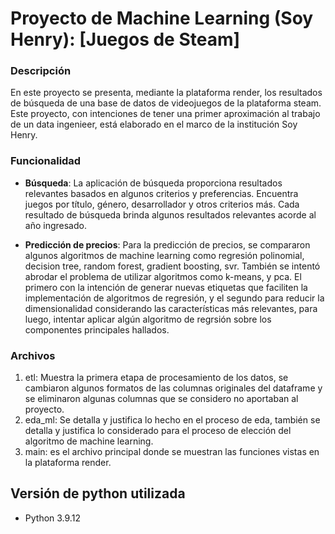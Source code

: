 # Proyecto de Machine Learning (Soy Henry): [Juegos de Steam]


### Descripción

  En este proyecto se presenta, mediante la plataforma render, los resultados de búsqueda de una base de datos de videojuegos de la plataforma steam. Este proyecto, con intenciones de tener una primer aproximación al trabajo de un data ingenieer, está elaborado en el marco de la institución Soy Henry.

### Funcionalidad

- **Búsqueda**: La aplicación de búsqueda proporciona resultados relevantes basados en algunos criterios y preferencias. Encuentra juegos por título, género, desarrollador y otros criterios más. Cada resultado de búsqueda brinda algunos resultados relevantes acorde al año ingresado.

- **Predicción de precios**: Para la predicción de precios, se compararon algunos algoritmos de machine learning como regresión polinomial, decision tree, random forest, gradient boosting, svr. También se intentó abrodar el problema de utilizar algoritmos como k-means, y pca. El primero con la intención de generar nuevas etiquetas que faciliten la implementación de algoritmos de regresión, y el segundo para reducir la dimensionalidad considerando las características más relevantes, para luego, intentar aplicar algún algoritmo de regrsión sobre los componentes principales hallados. 


### Archivos

1. etl: Muestra la primera etapa de procesamiento de los datos, se cambiaron algunos formatos de las columnas originales del dataframe y se eliminaron algunas columnas que se considero no aportaban al proyecto.
2. eda_ml: Se detalla y justifica lo hecho en el proceso de eda, también se detalla y justifica lo considerado para el proceso de elección del algoritmo de machine learning.
3. main: es el archivo principal donde se muestran las funciones vistas en la plataforma render.


## Versión de python utilizada

- Python 3.9.12
